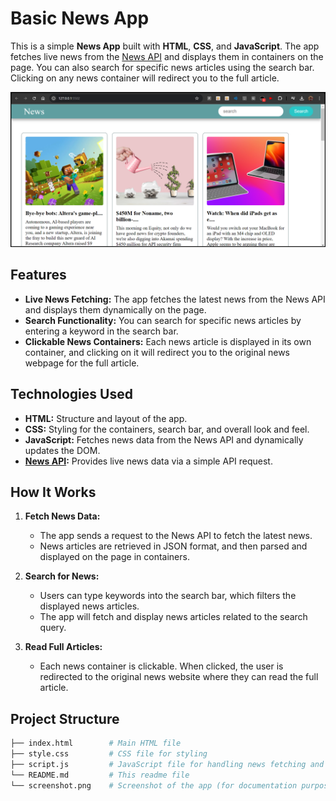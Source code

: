 # Basic News App

This is a simple **News App** built with **HTML**, **CSS**, and **JavaScript**. The app fetches live news from the [News API](https://newsapi.org/) and displays them in containers on the page. You can also search for specific news articles using the search bar. Clicking on any news container will redirect you to the full article.

![News App Screenshot](screenshot1.png)

## Features

- **Live News Fetching:** The app fetches the latest news from the News API and displays them dynamically on the page.
- **Search Functionality:** You can search for specific news articles by entering a keyword in the search bar.
- **Clickable News Containers:** Each news article is displayed in its own container, and clicking on it will redirect you to the original news webpage for the full article.

## Technologies Used

- **HTML:** Structure and layout of the app.
- **CSS:** Styling for the containers, search bar, and overall look and feel.
- **JavaScript:** Fetches news data from the News API and dynamically updates the DOM.
- **[News API](https://newsapi.org/):** Provides live news data via a simple API request.

## How It Works

1. **Fetch News Data:**
   - The app sends a request to the News API to fetch the latest news.
   - News articles are retrieved in JSON format, and then parsed and displayed on the page in containers.

2. **Search for News:**
   - Users can type keywords into the search bar, which filters the displayed news articles.
   - The app will fetch and display news articles related to the search query.

3. **Read Full Articles:**
   - Each news container is clickable. When clicked, the user is redirected to the original news website where they can read the full article.

## Project Structure

```bash
├── index.html        # Main HTML file
├── style.css         # CSS file for styling
├── script.js         # JavaScript file for handling news fetching and search
└── README.md         # This readme file
└── screenshot.png    # Screenshot of the app (for documentation purposes)
